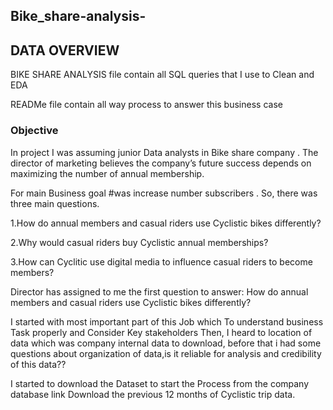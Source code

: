 ## Bike_share-analysis-

## DATA OVERVIEW 

BIKE SHARE ANALYSIS file contain all SQL queries that I use to Clean and  EDA

READMe file contain all way process to answer this business case 




### Objective 

In project I was assuming junior Data analysts in Bike share company . The director of marketing believes the company’s future success depends on maximizing the number of annual membership.

For main Business goal #was increase number subscribers . So, there was three main questions.

1.How do annual members and casual riders use Cyclistic bikes differently?

2.Why would casual riders buy Cyclistic annual memberships?

3.How can Cyclitic use digital media to influence casual riders to become members?

Director has assigned to me the first question to answer: How do annual members and casual riders use Cyclistic bikes differently?

I started with most important part of this Job which To understand business Task properly and Consider Key stakeholders
Then, I heard to location of data which was company internal data to download, before that i had some questions about organization of data,is it reliable for analysis and credibility of this data??

I started to download the Dataset to start the Process from the company database link Download the previous 12 months of Cyclistic trip data.


